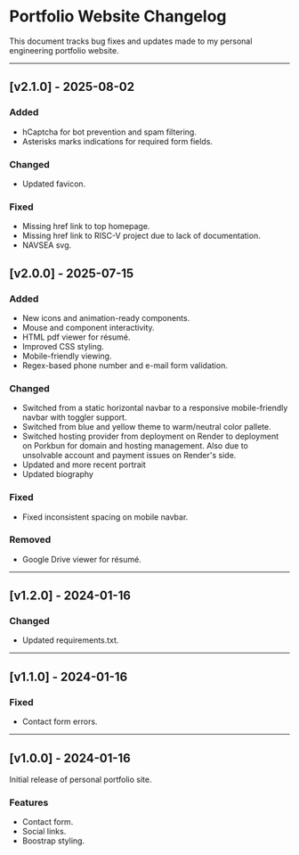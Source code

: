 # Portfolio Website Changelog

This document tracks bug fixes and updates made to my personal engineering portfolio website.

---

## [v2.1.0] - 2025-08-02

### Added
- hCaptcha for bot prevention and spam filtering.
- Asterisks marks indications for required form fields.

### Changed
- Updated favicon.

### Fixed
- Missing href link to top homepage.
- Missing href link to RISC-V project due to lack of documentation.
- NAVSEA svg.


## [v2.0.0] - 2025-07-15

### Added
- New icons and animation-ready components.
- Mouse and component interactivity.
- HTML pdf viewer for résumé.
- Improved CSS styling.
- Mobile-friendly viewing.
- Regex-based phone number and e-mail form validation.

### Changed
- Switched from a static horizontal navbar to a responsive mobile-friendly navbar with toggler support.
- Switched from blue and yellow theme to warm/neutral color pallete.
- Switched hosting provider from deployment on Render to deployment on Porkbun for domain and hosting management. Also due to unsolvable account and payment issues on Render's side. 
- Updated and more recent portrait
- Updated biography

### Fixed
- Fixed inconsistent spacing on mobile navbar.

### Removed
- Google Drive viewer for résumé.

---

## [v1.2.0] - 2024-01-16
### Changed
- Updated requirements.txt.

---

## [v1.1.0] - 2024-01-16
### Fixed
- Contact form errors.

---

## [v1.0.0] - 2024-01-16
Initial release of personal portfolio site.

### Features
- Contact form.
- Social links.
- Boostrap styling.
